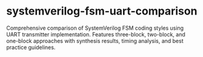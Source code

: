 # systemverilog-fsm-uart-comparison
Comprehensive comparison of SystemVerilog FSM coding styles using UART transmitter implementation. Features three-block, two-block, and one-block approaches with synthesis results, timing analysis, and best practice guidelines.
